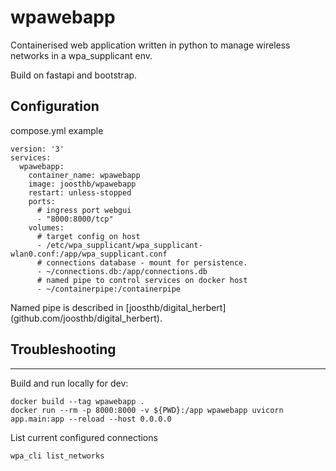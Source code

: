 # wpawebapp
Containerised web application written in python to manage wireless networks in a wpa_supplicant env.

Build on fastapi and bootstrap.

## Configuration
compose.yml example
```
version: '3'
services:
  wpawebapp:
    container_name: wpawebapp
    image: joosthb/wpawebapp
    restart: unless-stopped
    ports:
      # ingress port webgui
      - "8000:8000/tcp"
    volumes:
      # target config on host
      - /etc/wpa_supplicant/wpa_supplicant-wlan0.conf:/app/wpa_supplicant.conf
      # connections database - mount for persistence.
      - ~/connections.db:/app/connections.db
      # named pipe to control services on docker host
      - ~/containerpipe:/containerpipe
```
Named pipe is described in [joosthb/digital_herbert] (github.com/joosthb/digital_herbert).

## Troubleshooting
---
Build and run locally for dev:
```
docker build --tag wpawebapp .
docker run --rm -p 8000:8000 -v ${PWD}:/app wpawebapp uvicorn app.main:app --reload --host 0.0.0.0
```

List current configured connections
```
wpa_cli list_networks
```

